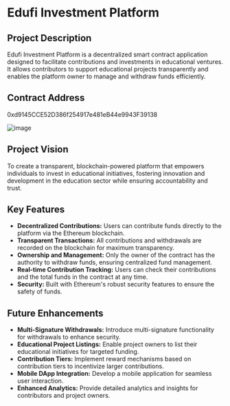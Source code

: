 
# Edufi Investment Platform

## Project Description
Edufi Investment Platform is a decentralized smart contract application designed to facilitate contributions and investments in educational ventures. It allows contributors to support educational projects transparently and enables the platform owner to manage and withdraw funds efficiently.

## Contract Address
0xd9145CCE52D386f254917e481eB44e9943F39138

![image](https://github.com/user-attachments/assets/297ca2e0-85dd-4e48-a904-ad641078e51f)

## Project Vision
To create a transparent, blockchain-powered platform that empowers individuals to invest in educational initiatives, fostering innovation and development in the education sector while ensuring accountability and trust.

## Key Features
- **Decentralized Contributions:** Users can contribute funds directly to the platform via the Ethereum blockchain.
- **Transparent Transactions:** All contributions and withdrawals are recorded on the blockchain for maximum transparency.
- **Ownership and Management:** Only the owner of the contract has the authority to withdraw funds, ensuring centralized fund management.
- **Real-time Contribution Tracking:** Users can check their contributions and the total funds in the contract at any time.
- **Security:** Built with Ethereum's robust security features to ensure the safety of funds.

## Future Enhancements
- **Multi-Signature Withdrawals:** Introduce multi-signature functionality for withdrawals to enhance security.
- **Educational Project Listings:** Enable project owners to list their educational initiatives for targeted funding.
- **Contribution Tiers:** Implement reward mechanisms based on contribution tiers to incentivize larger contributions.
- **Mobile DApp Integration:** Develop a mobile application for seamless user interaction.
- **Enhanced Analytics:** Provide detailed analytics and insights for contributors and project owners.
